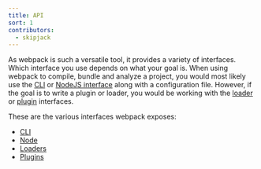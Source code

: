 ```yaml
---
title: API
sort: 1
contributors:
  - skipjack
---
```


As webpack is such a versatile tool, it provides a variety of interfaces. Which interface you use depends on what your goal is. When using webpack to compile, bundle and analyze a project, you would most likely use the [CLI](/documentation/api/cli) or [NodeJS interface](/documentation/api/node) along with a configuration file. However, if the goal is to write a plugin or loader, you would be working with the [loader](/documentation/api/loaders) or [plugin](/documentation/api/plugins) interfaces.

These are the various interfaces webpack exposes:

* [CLI](/documentation/api/cli)
* [Node](/documentation/api/node)
* [Loaders](/documentation/api/loaders)
* [Plugins](/documentation/api/plugins)
